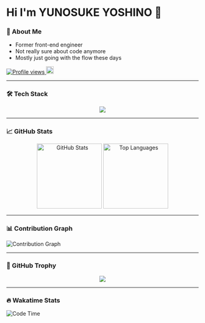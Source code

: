 # Hi I'm YUNOSUKE YOSHINO 👋

### 🚀 About Me
- Former front-end engineer
- Not really sure about code anymore
- Mostly just going with the flow these days



<a href="https://github.com/YunosukeYoshino">
  <img src="https://komarev.com/ghpvc/?username=YunosukeYoshino&style=flat-square&color=ff69b4" alt="Profile views" />
</a>
<a href="https://github.com/YunosukeYoshino">
  <img height="20" src="https://img.shields.io/github/followers/YunosukeYoshino?label=follow&logo=github&style=flat-square&color=blueviolet" />
</a>


---

### 🛠️ Tech Stack

<p align="center">
  <img src="https://skillicons.dev/icons?theme=light&perline=8&i=html,css,tailwind,js,ts,react,nextjs,remix,astro,vite,cloudflare,github,vscode" />
</p>

---

### 📈 GitHub Stats

<p align="center">
  <img alt="GitHub Stats" height="170" src="https://github-readme-stats.vercel.app/api?username=YunosukeYoshino&count_private=true&show_icons=true&hide_border=true&theme=radical" />
  <img alt="Top Languages" height="170" src="https://github-readme-stats.vercel.app/api/top-langs/?username=YunosukeYoshino&layout=compact&count_private=true&hide_border=true&theme=radical" />
</p>

---

### 📊 Contribution Graph
![Contribution Graph](https://github-readme-activity-graph.vercel.app/graph?username=YunosukeYoshino&theme=dracula&hide_border=true&bg_color=0D1117)

---

### 🏅 GitHub Trophy
<p align="center">
  <img src="https://github-profile-trophy.vercel.app/?username=YunosukeYoshino&theme=dracula&no-frame=true&margin-w=5" />
</p>

---

### 🔥 Wakatime Stats
<!--START_SECTION:waka-->
![Code Time](https://img.shields.io/badge/Code%20Time-800%20hrs-blue?style=flat-square&logo=wakatime)




